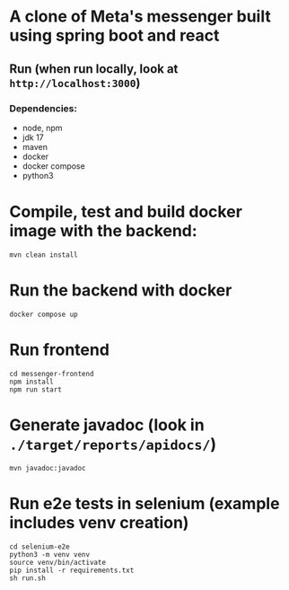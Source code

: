 # A clone of Meta's messenger built using spring boot and react

## Run (when run locally, look at `http://localhost:3000`)
### Dependencies:
* node, npm
* jdk 17
* maven
* docker
* docker compose
* python3

# Compile, test and build docker image with the backend:
```shell
mvn clean install
```
# Run the backend with docker
```shell
docker compose up
```
# Run frontend
```shell
cd messenger-frontend
npm install
npm run start
```
# Generate javadoc (look in `./target/reports/apidocs/`)
```
mvn javadoc:javadoc
```
# Run e2e tests in selenium (example includes venv creation)
```
cd selenium-e2e
python3 -m venv venv
source venv/bin/activate
pip install -r requirements.txt
sh run.sh
```

